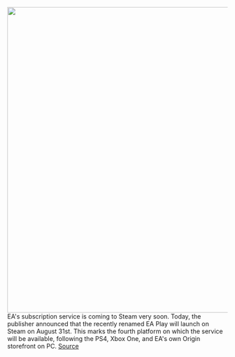 <img src='https://cdn.vox-cdn.com/thumbor/Pp-JsWmtZjr-_NlMyM-8JyMIQHs=/0x0:1820x1213/1200x800/filters:focal(765x462:1055x752)/cdn.vox-cdn.com/uploads/chorus_image/image/67221477/acastro_180509_1777_steam_0001.0.0.jpg' width='700px' /><br/>
EA's subscription service is coming to Steam very soon. Today, the publisher announced that the recently renamed EA Play will launch on Steam on August 31st. This marks the fourth platform on which the service will be available, following the PS4, Xbox One, and EA's own Origin storefront on PC.
<a href='https://www.theverge.com/2020/8/18/21373983/ea-play-subscription-service-steam-release-date'> Source <a/>